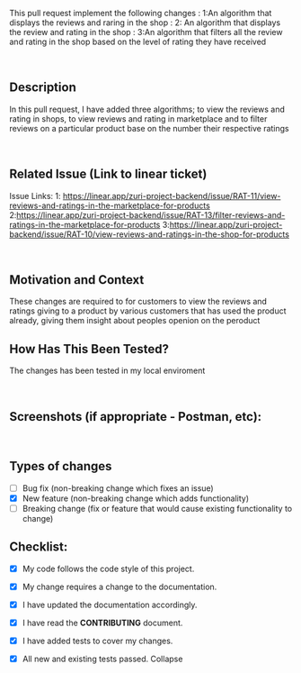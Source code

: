 <!--- Provide a general summary of your changes in the Title above -->
This pull request implement the following changes
: 1:An algorithm that displays the reviews and raring in the shop
: 2: An algorithm that displays the review and rating in the shop
: 3:An algorithm that filters all the review and rating in the shop based on the level of rating they have received

​
## Description
In this pull request, I have added three algorithms; to view the reviews and rating in shops, to view reviews and rating in marketplace and to filter reviews on a particular product base on the number their respective ratings
<!--- Describe your changes in detail -->
​
## Related Issue (Link to linear ticket)
Issue Links:
1: https://linear.app/zuri-project-backend/issue/RAT-11/view-reviews-and-ratings-in-the-marketplace-for-products
2:https://linear.app/zuri-project-backend/issue/RAT-13/filter-reviews-and-ratings-in-the-marketplace-for-products
3:https://linear.app/zuri-project-backend/issue/RAT-10/view-reviews-and-ratings-in-the-shop-for-products
<!--- This project only accepts pull requests related to open issues -->
<!--- If suggesting a new feature or change, please discuss it in an issue first -->
<!--- If fixing a bug, there should be an issue describing it with steps to reproduce -->
<!--- Please link to the issue here: -->
​
## Motivation and Context
<!--- Why is this change required? What problem does it solve? -->
These changes are required to for customers to view the reviews and ratings giving to a product by various customers that has used the product already, giving them insight about peoples openion on the peroduct
​
## How Has This Been Tested?
The changes has been tested in my local enviroment
<!--- Please describe in detail how you tested your changes. -->
<!--- Include details of your testing environment, and the tests you ran to -->
<!--- see how your change affects other areas of the code, etc. -->
​
## Screenshots (if appropriate - Postman, etc):
​
## Types of changes
<!--- What types of changes does your code introduce? Put an `x` in all the boxes that apply: -->
- [ ] Bug fix (non-breaking change which fixes an issue)
- [x] New feature (non-breaking change which adds functionality)
- [ ] Breaking change (fix or feature that would cause existing functionality to change)
  ​
## Checklist:
<!--- Go over all the following points, and put an `x` in all the boxes that apply. -->
<!--- If you're unsure about any of these, don't hesitate to ask. We're here to help! -->
- [x] My code follows the code style of this project.
- [x] My change requires a change to the documentation.
- [x] I have updated the documentation accordingly.
- [x] I have read the **CONTRIBUTING** document.
- [x] I have added tests to cover my changes.
- [x] All new and existing tests passed.
  Collapse



